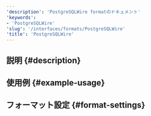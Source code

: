 ```yaml
---
'description': 'PostgreSQLWire formatのドキュメント'
'keywords':
- 'PostgreSQLWire'
'slug': '/interfaces/formats/PostgreSQLWire'
'title': 'PostgreSQLWire'
---
```




## 説明 {#description}

## 使用例 {#example-usage}

## フォーマット設定 {#format-settings}

